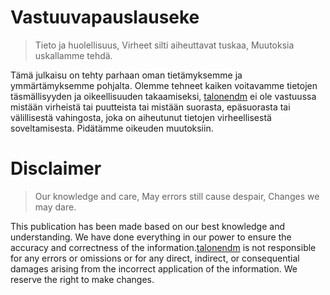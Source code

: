 # Vastuuvapauslauseke

> Tieto ja huolellisuus,
Virheet silti aiheuttavat tuskaa,
Muutoksia uskallamme tehdä.

Tämä julkaisu on tehty parhaan oman tietämyksemme ja ymmärtämyksemme pohjalta. Olemme tehneet kaiken voitavamme tietojen täsmällisyyden ja oikeellisuuden takaamiseksi, [talonendm](https://talonendm.github.io/) ei ole vastuussa mistään virheistä tai puutteista tai mistään suorasta, epäsuorasta tai välillisestä
vahingosta, joka on aiheutunut tietojen virheellisestä soveltamisesta. Pidätämme oikeuden muutoksiin.

# Disclaimer

> Our knowledge and care,
May errors still cause despair,
Changes we may dare.

This publication has been made based on our best knowledge and understanding. We have done everything in our power to ensure the accuracy and correctness of the information.[talonendm](https://talonendm.github.io/) is not responsible for any errors or omissions or for any direct, indirect, or consequential damages arising from the incorrect application of the information. We reserve the right to make changes.